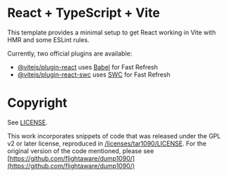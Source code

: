 # React + TypeScript + Vite

This template provides a minimal setup to get React working in Vite with HMR and some ESLint rules.

Currently, two official plugins are available:

- [@vitejs/plugin-react](https://github.com/vitejs/vite-plugin-react/blob/main/packages/plugin-react/README.md) uses [Babel](https://babeljs.io/) for Fast Refresh
- [@vitejs/plugin-react-swc](https://github.com/vitejs/vite-plugin-react-swc) uses [SWC](https://swc.rs/) for Fast Refresh

# Copyright

See [LICENSE](./LICENSE).

This work incorporates snippets of code that was released under the GPL v2 or later license, reproduced in [/licenses/tar1090/LICENSE](./licenses/tar1090/LICENSE). For the original version of the code mentioned, please see [https://github.com/flightaware/dump1090/](https://github.com/flightaware/dump1090/)
